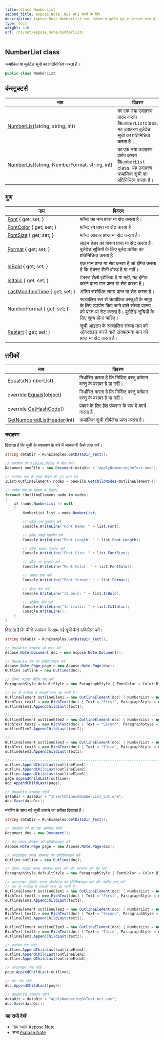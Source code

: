 ```yaml
---
title: Class NumberList
second_title: Aspose.Note .NET API संदर्भ के लिए
description: Aspose.Note.NumberList कक्ष. क्रमंकत य बुलेटेड सूच क प्रतनधत्व करत है
type: docs
weight: 440
url: /hi/net/aspose.note/numberlist/
---
```

## NumberList class

क्रमांकित या बुलेटेड सूची का प्रतिनिधित्व करता है।

```csharp
public class NumberList
```

## कंस्ट्रक्टर्स

| नाम | विवरण |
| --- | --- |
| [NumberList](numberlist/#constructor_1)(string, string, int) | का एक नया उदाहरण प्रारंभ करता है`NumberList`class. यह उदाहरण बुलेटेड सूची का प्रतिनिधित्व करता है। |
| [NumberList](numberlist/#constructor)(string, NumberFormat, string, int) | का एक नया उदाहरण प्रारंभ करता है`NumberList` class. यह उदाहरण क्रमांकित सूची का प्रतिनिधित्व करता है। |

## गुण

| नाम | विवरण |
| --- | --- |
| [Font](../../aspose.note/numberlist/font/) { get; set; } | फ़ॉन्ट का नाम प्राप्त या सेट करता है। |
| [FontColor](../../aspose.note/numberlist/fontcolor/) { get; set; } | फ़ॉन्ट रंग प्राप्त या सेट करता है। |
| [FontSize](../../aspose.note/numberlist/fontsize/) { get; set; } | फ़ॉन्ट आकार प्राप्त या सेट करता है। |
| [Format](../../aspose.note/numberlist/format/) { get; set; } | लाइन हेडर का प्रारूप प्राप्त या सेट करता है। बुलेटेड सूचियों के लिए बुलेट प्रतीक का प्रतिनिधित्व करता है। |
| [IsBold](../../aspose.note/numberlist/isbold/) { get; set; } | एक मान प्राप्त या सेट करता है जो इंगित करता है कि टेक्स्ट शैली बोल्ड है या नहीं। |
| [IsItalic](../../aspose.note/numberlist/isitalic/) { get; set; } | टेक्स्ट शैली इटैलिक है या नहीं, यह इंगित करने वाला मान प्राप्त या सेट करता है। |
| [LastModifiedTime](../../aspose.note/numberlist/lastmodifiedtime/) { get; set; } | अंतिम संशोधित समय प्राप्त या सेट करता है। |
| [NumberFormat](../../aspose.note/numberlist/numberformat/) { get; set; } | स्वचालित रूप से क्रमांकित वस्तुओं के समूह के लिए उपयोग किए जाने वाले संख्या प्रारूप को प्राप्त या सेट करता है। बुलेटेड सूचियों के लिए शून्य होना चाहिए। |
| [Restart](../../aspose.note/numberlist/restart/) { get; set; } | सूची आइटम के स्वचालित संख्या मान को ओवरराइड करने वाले संख्यात्मक मान को प्राप्त या सेट करता है। |

## तरीकों

| नाम | विवरण |
| --- | --- |
| [Equals](../../aspose.note/numberlist/equals/#equals)(NumberList) | निर्धारित करता है कि निर्दिष्ट वस्तु वर्तमान वस्तु के बराबर है या नहीं। |
| override [Equals](../../aspose.note/numberlist/equals/#equals_1)(object) | निर्धारित करता है कि निर्दिष्ट वस्तु वर्तमान वस्तु के बराबर है या नहीं। |
| override [GetHashCode](../../aspose.note/numberlist/gethashcode/)() | प्रकार के लिए हैश फ़ंक्शन के रूप में कार्य करता है। |
| [GetNumberedListHeader](../../aspose.note/numberlist/getnumberedlistheader/)(int) | क्रमांकित सूची शीर्षलेख प्राप्त करता है। |

### उदाहरण

दिखाता है कि सूची के स्वरूपण के बारे में जानकारी कैसे प्राप्त करें।

```csharp
string dataDir = RunExamples.GetDataDir_Text();

// दस्तावेज़ को Aspose.Note में लोड करें।
Document oneFile = new Document(dataDir + "ApplyNumberingOnText.one");

// रूपरेखा तत्व के संग्रह नोड्स को पुनः प्राप्त करें
IList<OutlineElement> nodes = oneFile.GetChildNodes<OutlineElement>();

// प्रत्येक नोड के माध्यम से दोहराएं
foreach (OutlineElement node in nodes)
{
    if (node.NumberList != null)
    {
        NumberList list = node.NumberList;

        // फ़ॉन्ट नाम पुनर्प्राप्त करें
        Console.WriteLine("Font Name: " + list.Font);

        // फ़ॉन्ट लंबाई पुनर्प्राप्त करें
        Console.WriteLine("Font Length: " + list.Font.Length);

        // फ़ॉन्ट आकार पुनर्प्राप्त करें
        Console.WriteLine("Font Size: " + list.FontSize);

        // फ़ॉन्ट रंग पुनर्प्राप्त करें
        Console.WriteLine("Font Color: " + list.FontColor);

        // स्वरूप प्राप्त करें
        Console.WriteLine("Font format: " + list.Format);

        // बोल्ड चेक करें
        Console.WriteLine("Is bold: " + list.IsBold);

        // इटैलिक चेक करें
        Console.WriteLine("Is italic: " + list.IsItalic);
        Console.WriteLine();
    }
}
```

दिखाता है कि चीनी क्रमांकन के साथ नई सूची कैसे सम्मिलित करें।

```csharp
string dataDir = RunExamples.GetDataDir_Text();

// OneNote दस्तावेज़ को प्रारंभ करें
Aspose.Note.Document doc = new Aspose.Note.Document();

// OneNote पेज को इनिशियलाइज़ करें
Aspose.Note.Page page = new Aspose.Note.Page(doc);
Outline outline = new Outline(doc);

// टेक्स्ट स्टाइल सेटिंग लागू करें
ParagraphStyle defaultStyle = new ParagraphStyle { FontColor = Color.Black, FontName = "Arial", FontSize = 10 };

// एक ही रूपरेखा में संख्याएँ स्वतः बढ़ जाती हैं।
OutlineElement outlineElem1 = new OutlineElement(doc) { NumberList = new NumberList("{0})", NumberFormat.ChineseCounting, "Arial", 10) };
RichText text1 = new RichText(doc) { Text = "First", ParagraphStyle = defaultStyle };
outlineElem1.AppendChildLast(text1);

//---------------------------------------------------------------------
OutlineElement outlineElem2 = new OutlineElement(doc) { NumberList = new NumberList("{0})", NumberFormat.ChineseCounting, "Arial", 10) };
RichText text2 = new RichText(doc) { Text = "Second", ParagraphStyle = defaultStyle };
outlineElem2.AppendChildLast(text2);

//---------------------------------------------------------------------
OutlineElement outlineElem3 = new OutlineElement(doc) { NumberList = new NumberList("{0})", NumberFormat.ChineseCounting, "Arial", 10) };
RichText text3 = new RichText(doc) { Text = "Third", ParagraphStyle = defaultStyle };
outlineElem3.AppendChildLast(text3);

//---------------------------------------------------------------------
outline.AppendChildLast(outlineElem1);
outline.AppendChildLast(outlineElem2);
outline.AppendChildLast(outlineElem3);
page.AppendChildLast(outline);
doc.AppendChildLast(page);

// OneNote दस्तावेज़ सहेजें
dataDir = dataDir + "InsertChineseNumberList_out.one"; 
doc.Save(dataDir);
```

नंबरिंग के साथ नई सूची डालने का तरीका दिखाता है।

```csharp
string dataDir = RunExamples.GetDataDir_Text();

// दस्तावेज़ वर्ग का एक ऑब्जेक्ट बनाएँ
Document doc = new Document();

// पेज क्लास ऑब्जेक्ट को इनिशियलाइज़ करें
Aspose.Note.Page page = new Aspose.Note.Page(doc);

// आउटलाइन क्लास ऑब्जेक्ट को इनिशियलाइज़ करें
Outline outline = new Outline(doc);

// टेक्स्ट स्टाइल क्लास ऑब्जेक्ट प्रारंभ करें और स्वरूपण गुण सेट करें
ParagraphStyle defaultStyle = new ParagraphStyle { FontColor = Color.Black, FontName = "Arial", FontSize = 10 };

// आउटलाइन एलिमेंट क्लास ऑब्जेक्ट्स को इनिशियलाइज़ करें और नंबरिंग लागू करें
// एक ही रूपरेखा में संख्याएँ स्वतः बढ़ जाती हैं।
OutlineElement outlineElem1 = new OutlineElement(doc) { NumberList = new NumberList("{0})", NumberFormat.DecimalNumbers, "Arial", 10) };
RichText text1 = new RichText(doc) { Text = "First", ParagraphStyle = defaultStyle };
outlineElem1.AppendChildLast(text1);

OutlineElement outlineElem2 = new OutlineElement(doc) { NumberList = new NumberList("{0})", NumberFormat.DecimalNumbers, "Arial", 10) };
RichText text2 = new RichText(doc) { Text = "Second", ParagraphStyle = defaultStyle };
outlineElem2.AppendChildLast(text2);

OutlineElement outlineElem3 = new OutlineElement(doc) { NumberList = new NumberList("{0})", NumberFormat.DecimalNumbers, "Arial", 10) };
RichText text3 = new RichText(doc) { Text = "Third", ParagraphStyle = defaultStyle };
outlineElem3.AppendChildLast(text3);

// रूपरेखा तत्व जोड़ें
outline.AppendChildLast(outlineElem1);
outline.AppendChildLast(outlineElem2);
outline.AppendChildLast(outlineElem3);

// आउटलाइन नोड जोड़ें
page.AppendChildLast(outline);

// पेज नोड जोड़ें
doc.AppendChildLast(page);

// OneNote दस्तावेज़ सहेजें
dataDir = dataDir + "ApplyNumberingOnText_out.one"; 
doc.Save(dataDir);
```

### यह सभी देखें

* नाम स्थान [Aspose.Note](../../aspose.note/)
* सभा [Aspose.Note](../../)


